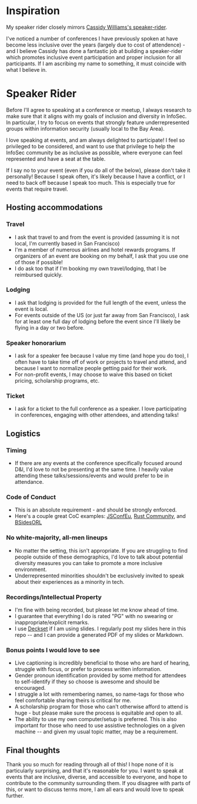 # Inspiration

My speaker rider closely mirrors [Cassidy Williams's speaker-rider](https://github.com/cassidoo/talks). 

I've noticed a number of conferences I have previously spoken at have become less inclusive over the years (largely due to cost of attendence) - and I believe Cassidy has done a fantastic job at building a speaker-rider which promotes inclusive event participation and proper inclusion for all participants. If I am ascribing my name to something, it must coincide with what I believe in. 

# Speaker Rider 

Before I'll agree to speaking at a conference or meetup, I always research to make sure that it aligns with my goals of inclusion and diversity in InfoSec. In particular, I try to focus on events that strongly feature underrepresented groups within information security (usually local to the Bay Area). 

I love speaking at events, and am always delighted to participate! I feel so privileged to be considered, and want to use that privilege to help the InfoSec community be as inclusive as possible, where everyone can feel represented and have a seat at the table. 

If I say no to your event (even if you do all of the below), please don't take it personally! Because I speak often, it's likely because I have a conflict, or I need to back off because I speak too much. This is especially true for events that require travel. 

## Hosting accommodations

### Travel

- I ask that travel to and from the event is provided (assuming it is not local, I'm currently based in San Francisco)
- I'm a member of numerous airlines and hotel rewards programs. If organizers of an event are booking on my behalf, I ask that you use one of those if possible!
- I do ask too that if I'm booking my own travel/lodging, that I be reimbursed quickly.

### Lodging

- I ask that lodging is provided for the full length of the event, unless the event is local.
- For events outside of the US (or just far away from San Francisco), I ask for at least one full day of lodging before the event since I'll likely be flying in a day or two before.

### Speaker honorarium

- I ask for a speaker fee because I value my time (and hope you do too), I often have to take time off of work or projects to travel and attend, and because I want to normalize people getting paid for their work.
- For non-profit events, I may choose to waive this based on ticket pricing, scholarship programs, etc.

### Ticket

- I ask for a ticket to the full conference as a speaker. I love participating in conferences, engaging with other attendees, and attending talks! 

## Logistics

### Timing 
- If there are any events at the conference specifically focused around D&I, I'd love to not be presenting at the same time. I heavily value attending these talks/sessions/events and would prefer to be in attendance. 

### Code of Conduct

- This is an absolute requirement - and should be strongly enforced. 
- Here's a couple great CoC examples: [JSConfEu](https://2019.jsconf.eu/code-of-conduct/), [Rust Community](https://www.rust-lang.org/policies/code-of-conduct), and [BSidesORL](https://2020.bsidesorlando.org/#/Event?lang=en) 

### No white-majority, all-men lineups
- No matter the setting, this isn't appropriate. If you are struggling to find people outside of these demographics, I'd love to talk about potential diversity measures you can take to promote a more inclusive environment. 
- Underrepresented minorities shouldn't be exclusively invited to speak about their experiences as a minority in tech.

### Recordings/Intellectual Property

- I'm fine with being recorded, but please let me know ahead of time.
- I guarantee that everything I do is rated "PG" with no swearing or inappropriate/explicit remarks.
- I use [Deckset](https://www.deckset.com/) if I am using slides. I regularly post my slides here in this repo -- and I can provide a generated PDF of my slides or Markdown.

### Bonus points I would love to see

- Live captioning is incredibly beneficial to those who are hard of hearing, struggle with focus, or prefer to process written information.
- Gender pronoun identification provided by some method for attendees to self-identify if they so choose is awesome and should be encouraged.
- I struggle a lot with remembering names, so name-tags for those who feel comfortable sharing theirs is critical for me. 
- A scholarship program for those who can't otherwise afford to attend is huge - but please make sure the process is equitable and open to all. 
- The ability to use my own computer/setup is preferred. This is also important for those who need to use assistive technologies on a given machine -- and given my usual topic matter, may be a requirement. 

## Final thoughts

Thank you so much for reading through all of this! I hope none of it is particularly surprising, and that it's reasonable for you. I want to speak at events that are inclusive, diverse, and accessible to everyone, and hope to contribute to the community surrounding them. If you disagree with parts of this, or want to discuss terms more, I am all ears and would love to speak further.
